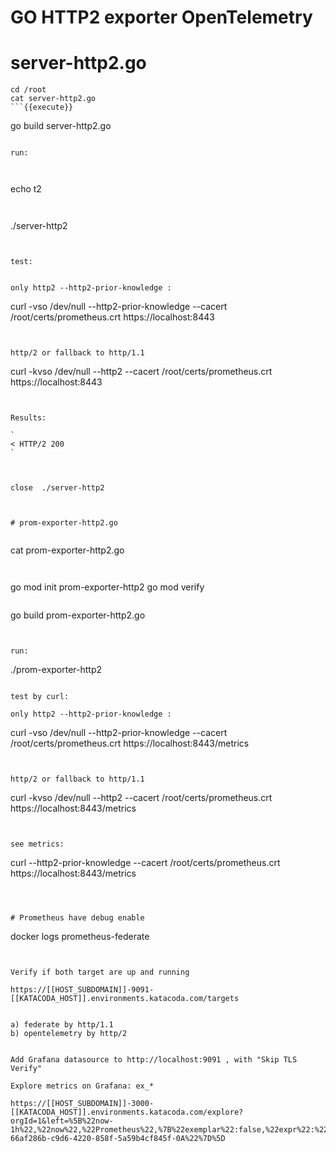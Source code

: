 # GO HTTP2 exporter OpenTelemetry


# server-http2.go

```
cd /root
cat server-http2.go
```{{execute}}

```
go build server-http2.go
```{{execute}}

run:



```
echo t2
```{{execute T2}}


```
./server-http2
```{{execute T2}}


test:


only http2 --http2-prior-knowledge :

```
curl -vso /dev/null --http2-prior-knowledge --cacert /root/certs/prometheus.crt  https://localhost:8443

```{{execute T1}}


http/2 or fallback to http/1.1

```
curl -kvso /dev/null --http2 --cacert  /root/certs/prometheus.crt  https://localhost:8443

```{{execute T1}}


Results:

`
< HTTP/2 200 
`



close  ./server-http2



# prom-exporter-http2.go


```
cat  prom-exporter-http2.go
```{{execute T1}}


```
go mod init prom-exporter-http2
go mod verify
```{{execute T1}}

```
go build  prom-exporter-http2.go
```{{execute T1}}


run:
```
./prom-exporter-http2
```{{execute T1}}

test by curl:

only http2 --http2-prior-knowledge :

```
curl -vso /dev/null --http2-prior-knowledge --cacert /root/certs/prometheus.crt  https://localhost:8443/metrics
```{{execute T2 }}


http/2 or fallback to http/1.1

```
curl -kvso /dev/null --http2 --cacert /root/certs/prometheus.crt  https://localhost:8443/metrics
```{{execute T2}}


see metrics:
```
curl --http2-prior-knowledge --cacert /root/certs/prometheus.crt  https://localhost:8443/metrics
```{{execute T2}}



# Prometheus have debug enable
```
docker logs prometheus-federate
```{{execute T2}}


Verify if both target are up and running

https://[[HOST_SUBDOMAIN]]-9091-[[KATACODA_HOST]].environments.katacoda.com/targets


a) federate by http/1.1
b) opentelemetry by http/2


Add Grafana datasource to http://localhost:9091 , with "Skip TLS Verify"

Explore metrics on Grafana: ex_*

https://[[HOST_SUBDOMAIN]]-3000-[[KATACODA_HOST]].environments.katacoda.com/explore?orgId=1&left=%5B%22now-1h%22,%22now%22,%22Prometheus%22,%7B%22exemplar%22:false,%22expr%22:%22ex_com_one%22,%22requestId%22:%22Q-66af286b-c9d6-4220-858f-5a59b4cf845f-0A%22%7D%5D

